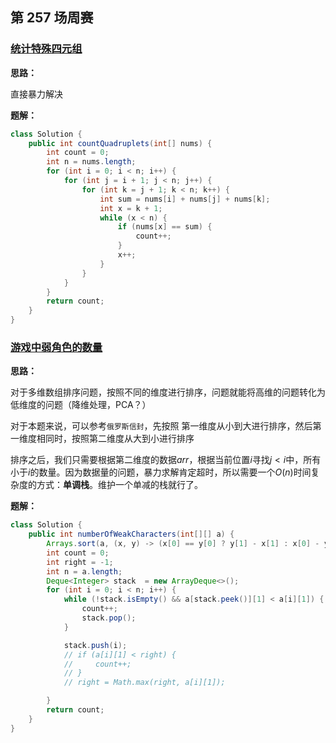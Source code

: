 ## 第 257 场周赛

### [统计特殊四元组](https://leetcode-cn.com/problems/count-special-quadruplets/)

**思路：**

直接暴力解决

**题解：**

```java
class Solution {
    public int countQuadruplets(int[] nums) {
        int count = 0;
        int n = nums.length;
        for (int i = 0; i < n; i++) {
            for (int j = i + 1; j < n; j++) {
                for (int k = j + 1; k < n; k++) {
                    int sum = nums[i] + nums[j] + nums[k];
                    int x = k + 1;
                    while (x < n) {
                        if (nums[x] == sum) {
                            count++;
                        }
                        x++;
                    }
                }
            }
        }
        return count;
    }
}
```

### [游戏中弱角色的数量](https://leetcode-cn.com/problems/the-number-of-weak-characters-in-the-game/)

**思路：**

对于多维数组排序问题，按照不同的维度进行排序，问题就能将高维的问题转化为低维度的问题（降维处理，PCA？）

对于本题来说，可以参考`俄罗斯信封`，先按照 第一维度从小到大进行排序，然后第一维度相同时，按照第二维度从大到小进行排序

排序之后，我们只需要根据第二维度的数据$arr$，根据当前位置$i$寻找$j < i$中，所有小于$i$的数量。因为数据量的问题，暴力求解肯定超时，所以需要一个$O(n)$时间复杂度的方式：**单调栈**。维护一个单减的栈就行了。

**题解：**

```java
class Solution {
    public int numberOfWeakCharacters(int[][] a) {
        Arrays.sort(a, (x, y) -> (x[0] == y[0] ? y[1] - x[1] : x[0] - y[0]));
        int count = 0;
        int right = -1;
        int n = a.length;
        Deque<Integer> stack  = new ArrayDeque<>();
        for (int i = 0; i < n; i++) {
            while (!stack.isEmpty() && a[stack.peek()][1] < a[i][1]) {
                count++;
                stack.pop();
            }

            stack.push(i);
            // if (a[i][1] < right) {
            //     count++;
            // }
            // right = Math.max(right, a[i][1]);

        }
        return count;
    }
}
```

